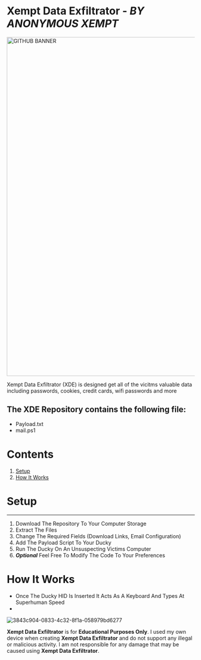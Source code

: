 # **Xempt Data Exfiltrator**  - *BY ANONYMOUS XEMPT*

<img width="909" alt="GITHUB BANNER" src="https://user-images.githubusercontent.com/82794434/117269730-b0891280-ae97-11eb-9c66-ac0a8ee67340.PNG">

Xempt Data Exfiltrator (XDE) is designed get all of the vicitms valuable data including passwords, cookies, credit cards, wifi passwords and more


## **The XDE Repository contains the following file:**
 
- Payload.txt
- mail.ps1

# **Contents**
 1. [Setup](https://github.com/AnonymousXempt/XDE#Setup)
 2. [How It Works](https://github.com/AnonymousXempt/XDE#How-It-Works)

# **Setup**
-------------------
1.  Download The Repository To Your Computer Storage
2.  Extract The Files
3.  Change The Required Fields (Download Links, Email Configuration)
4.  Add The Payload Script To Your Ducky
5.  Run The Ducky On An Unsuspecting Victims Computer
6. ***Optional*** Feel Free To Modify The Code To Your Preferences 


# **How It Works**
- Once The Ducky HID Is Inserted It Acts As A Keyboard And Types At Superhuman Speed
- 



![3843c904-0833-4c32-8f1a-058979bd6277](https://user-images.githubusercontent.com/82794434/119254694-f31c5000-bbf6-11eb-9982-e5115d2b0052.jpeg)

**Xempt Data Exfiltrator** is for **Educational Purposes Only**. I used my own device when creating **Xempt Data Exfiltrator** and do not support any illegal or malicious activity. I am not responsible for any damage that may be caused using **Xempt Data Exfiltrator**.
